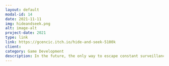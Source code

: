 ```yaml
---
layout: default
modal-id: 14
date: 2021-11-11
img: hideandseek.png
alt: image-alt
project-date: 2021
type: link
link: https://gcencic.itch.io/hide-and-seek-5100k
client:
category: Game Development
description: In the future, the only way to escape constant surveillance is to participate in a global competition called SEEK & HIDE 5100. Jam game for A Game By It's Cover 2020. See on <a href="https://gcencic.itch.io/hide-and-seek-5100k" target="_blank">Itch.io</a>.
---
```

